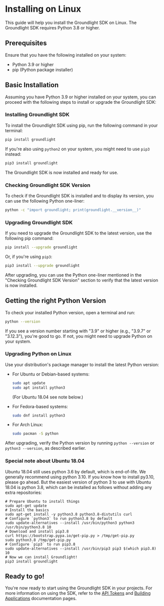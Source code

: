 # Installing on Linux

This guide will help you install the Groundlight SDK on Linux. The Groundlight SDK requires Python 3.8 or higher.

## Prerequisites

Ensure that you have the following installed on your system:

- Python 3.9 or higher
- pip (Python package installer)

## Basic Installation

Assuming you have Python 3.9 or higher installed on your system, you can proceed with the following steps to install or upgrade the Groundlight SDK:

### Installing Groundlight SDK

To install the Groundlight SDK using pip, run the following command in your terminal:

```bash
pip install groundlight
```

If you're also using `python2` on your system, you might need to use `pip3` instead:

```bash
pip3 install groundlight
```

The Groundlight SDK is now installed and ready for use.

### Checking Groundlight SDK Version

To check if the Groundlight SDK is installed and to display its version, you can use the following Python one-liner:

```bash
python -c "import groundlight; print(groundlight.__version__)"
```

### Upgrading Groundlight SDK

If you need to upgrade the Groundlight SDK to the latest version, use the following pip command:

```bash
pip install --upgrade groundlight
```

Or, if you're using `pip3`:

```bash
pip3 install --upgrade groundlight
```

After upgrading, you can use the Python one-liner mentioned in the "Checking Groundlight SDK Version" section to verify that the latest version is now installed.

## Getting the right Python Version

To check your installed Python version, open a terminal and run:

```bash
python --version
```

If you see a version number starting with "3.9" or higher (e.g., "3.9.7" or "3.12.3"), you're good to go. If not, you might need to upgrade Python on your system.

### Upgrading Python on Linux

Use your distribution's package manager to install the latest Python version:

- For Ubuntu or Debian-based systems:

  ```bash
  sudo apt update
  sudo apt install python3
  ```

  (For Ubuntu 18.04 see note below.)

- For Fedora-based systems:

  ```bash
  sudo dnf install python3
  ```

- For Arch Linux:

  ```bash
  sudo pacman -S python
  ```

After upgrading, verify the Python version by running `python --version` or `python3 --version`, as described earlier.

### Special note about Ubuntu 18.04

Ubuntu 18.04 still uses python 3.6 by default, which is end-of-life. We generally recommend using python 3.10. If you know how to install py3.10, please go ahead. But the easiest version of python 3 to use with Ubuntu 18.04 is python 3.8, which can be installed as follows without adding any extra repositories:

```shell
# Prepare Ubuntu to install things
sudo apt-get update
# Install the basics
sudo apt-get install -y python3.8 python3.8-distutils curl
# Configure `python3` to run python3.8 by default
sudo update-alternatives --install /usr/bin/python3 python3 /usr/bin/python3.8 10
# Download and install pip3.8
curl https://bootstrap.pypa.io/get-pip.py > /tmp/get-pip.py
sudo python3.8 /tmp/get-pip.py
# Configure `pip3` to run pip3.8
sudo update-alternatives --install /usr/bin/pip3 pip3 $(which pip3.8) 10
# Now we can install Groundlight!
pip3 install groundlight
```

## Ready to go!

You're now ready to start using the Groundlight SDK in your projects. For more information on using the SDK, refer to the [API Tokens](/docs/getting-started/api-tokens) and [Building Applications](/docs/building-applications) documentation pages.
